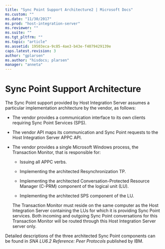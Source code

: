 ```yaml
---
title: "Sync Point Support Architecture2 | Microsoft Docs"
ms.custom: ""
ms.date: "11/30/2017"
ms.prod: "host-integration-server"
ms.reviewer: ""
ms.suite: ""
ms.tgt_pltfrm: ""
ms.topic: "article"
ms.assetid: 19503eca-9c85-4ae3-b43e-f4079429139e
caps.latest.revision: 3
author: "gplarsen"
ms.author: "hisdocs; plarsen"
manager: "anneta"
---
```

# Sync Point Support Architecture
The Sync Point support provided by Host Integration Server assumes a particular implementation architecture by the vendor, as follows:  
  
-   The vendor provides a communication interface to its own clients requiring Sync Point Services (SPS).  
  
-   The vendor API maps its communication and Sync Point requests to the Host Integration Server APPC API.  
  
-   The vendor provides a single Microsoft Windows process, the Transaction Monitor, that is responsible for:  
  
    -   Issuing all APPC verbs.  
  
    -   Implementing the architected Resynchronization TP.  
  
    -   Implementing the architected Conversation-Protected Resource Manager (C-PRM) component of the logical unit (LU).  
  
    -   Implementing the architected SPS component of the LU.  
  
     The Transaction Monitor must reside on the same computer as the Host Integration Server containing the LUs for which it is providing Sync Point services. Both incoming and outgoing Sync Point conversations for this Transaction Monitor will be routed through this Host Integration Server server only.  
  
 Detailed descriptions of the three architected Sync Point components can be found in *SNA LU6.2 Reference: Peer Protocols* published by IBM.